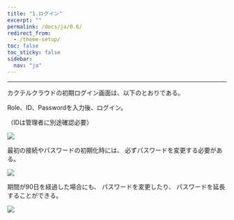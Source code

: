 ```yaml
---
title: "1.ログイン"
excerpt: ""
permalink: /docs/ja/0.6/
redirect_from:
  - /theme-setup/
toc: false
toc_sticky: false
sidebar:
  nav: "ja"
---
```



---

カクテルクラウドの初期ログイン画面は、以下のとおりである。

Role、ID、Passwordを入力後、ログイン。

（IDは管理者に別途確認必要）

![](/assets/JP/2.5/1_1.png)

最初の接続やパスワードの初期化時には、 必ずパスワードを変更する必要がある。

![](/assets/JP/2.5.3/1_2.png)

期間が90日を経過した場合にも、 パスワードを変更したり、 パスワードを延長することができる。

![](/assets/JP/2.5.3/1_3.png)


